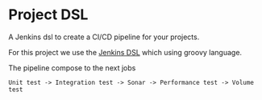 # Project DSL

A Jenkins dsl to create a CI/CD pipeline for your projects.

For this project we use the [Jenkins DSL](http://localhost:8080/plugin/job-dsl/api-viewer/index.html) which using groovy language.

The pipeline compose to the next jobs

```
Unit test -> Integration test -> Sonar -> Performance test -> Volume test
```
